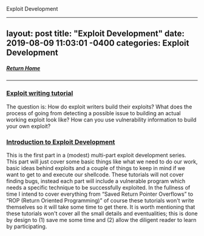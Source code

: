 Exploit Development

---
layout: post
title:  "Exploit Development"
date:   2019-08-09 11:03:01 -0400
categories: Exploit Development
---
##### [Return Home](https://thegetch.github.io/penetration/testing/resources/2020/07/24/Home/)

---

### [Exploit writing tutorial](https://www.corelan.be/index.php/2009/07/19/exploit-writing-tutorial-part-1-stack-based-overflows/)

The question is: How do exploit writers build their exploits? What does the process of going from detecting a possible issue to building an actual working exploit look like? How can you use vulnerability information to build your own exploit?

### [Introduction to Exploit Development](http://www.fuzzysecurity.com/tutorials/expDev/1.html)

This is the first part in a (modest) multi-part exploit development series. This part will just cover some basic things like what we need to do our work, basic ideas behind exploits and a couple of things to keep in mind if we want to get to and execute our shellcode. These tutorials will not cover finding bugs, instead each part will include a vulnerable program which needs a specific technique to be successfully exploited. In the fullness of time I intend to cover everything from “Saved Return Pointer Overflows” to “ROP (Return Oriented Programming)” of course these tutorials won't write themselves so it will take some time to get there. It is worth mentioning that these tutorials won't cover all the small details and eventualities; this is done by design to (1) save me some time and (2) allow the diligent reader to learn by participating.
